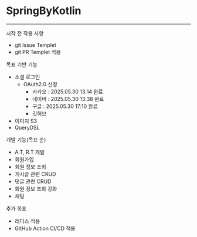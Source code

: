 # SpringByKotlin
<hr>

시작 전 작용 사항
  - git Issue Templet
  - git PR Templet 적용

목표
기반 기능
  - 소셜 로그인
    - OAuth2.0 신청 
      - 카카오 : 2025.05.30 13:14 완료
      - 네이버 : 2025.05.30 13:38 완료
      - 구글 : 2025.05.30 17:10 완료
      - 깃허브
  - 이미지 S3
  - QueryDSL

개발 기능(목표 순)
  - A.T, R.T 개발
  - 회원가입
  - 회원 정보 조회
  - 게시글 관련 CRUD
  - 댓글 관련 CRUD
  - 회원 정보 조회 강화
  - 채팅

추가 목표
  - 레디스 적용
  - GitHub Action CI/CD 적용
